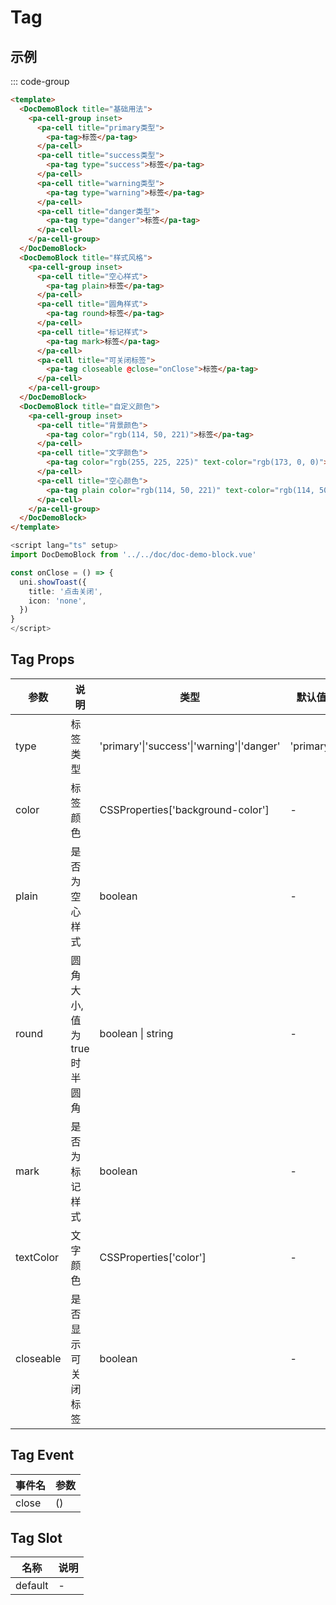# Tag

## 示例

<!--codes start-->

::: code-group

```html [template]
<template>
  <DocDemoBlock title="基础用法">
    <pa-cell-group inset>
      <pa-cell title="primary类型">
        <pa-tag>标签</pa-tag>
      </pa-cell>
      <pa-cell title="success类型">
        <pa-tag type="success">标签</pa-tag>
      </pa-cell>
      <pa-cell title="warning类型">
        <pa-tag type="warning">标签</pa-tag>
      </pa-cell>
      <pa-cell title="danger类型">
        <pa-tag type="danger">标签</pa-tag>
      </pa-cell>
    </pa-cell-group>
  </DocDemoBlock>
  <DocDemoBlock title="样式风格">
    <pa-cell-group inset>
      <pa-cell title="空心样式">
        <pa-tag plain>标签</pa-tag>
      </pa-cell>
      <pa-cell title="圆角样式">
        <pa-tag round>标签</pa-tag>
      </pa-cell>
      <pa-cell title="标记样式">
        <pa-tag mark>标签</pa-tag>
      </pa-cell>
      <pa-cell title="可关闭标签">
        <pa-tag closeable @close="onClose">标签</pa-tag>
      </pa-cell>
    </pa-cell-group>
  </DocDemoBlock>
  <DocDemoBlock title="自定义颜色">
    <pa-cell-group inset>
      <pa-cell title="背景颜色">
        <pa-tag color="rgb(114, 50, 221)">标签</pa-tag>
      </pa-cell>
      <pa-cell title="文字颜色">
        <pa-tag color="rgb(255, 225, 225)" text-color="rgb(173, 0, 0)">标签</pa-tag>
      </pa-cell>
      <pa-cell title="空心颜色">
        <pa-tag plain color="rgb(114, 50, 221)" text-color="rgb(114, 50, 221)">标签</pa-tag>
      </pa-cell>
    </pa-cell-group>
  </DocDemoBlock>
</template>
```
```ts [script]
<script lang="ts" setup>
import DocDemoBlock from '../../doc/doc-demo-block.vue'

const onClose = () => {
  uni.showToast({
    title: '点击关闭',
    icon: 'none',
  })
}
</script>
```

<!--codes end-->

## Tag Props

<!--props start-->

| 参数 | 说明 | 类型 | 默认值 |
| --- | ----- | --- | --- |
| type | 标签类型 | 'primary'\|'success'\|'warning'\|'danger' |  'primary' |
| color | 标签颜色 | CSSProperties['background-color'] | - |
| plain | 是否为空心样式 | boolean | - |
| round | 圆角大小, 值为true时半圆角 | boolean \| string | - |
| mark | 是否为标记样式 | boolean | - |
| textColor | 文字颜色 | CSSProperties['color'] | - |
| closeable | 是否显示可关闭标签 | boolean | - |

<!--props end-->

## Tag Event

<!--event start-->

| 事件名 | 参数 |
| --- | --- |
| close | ()  |

<!--event end-->

## Tag Slot

<!--slot start-->

| 名称 | 说明 |
| --- | --- |
| default | - |

<!--slot end-->

